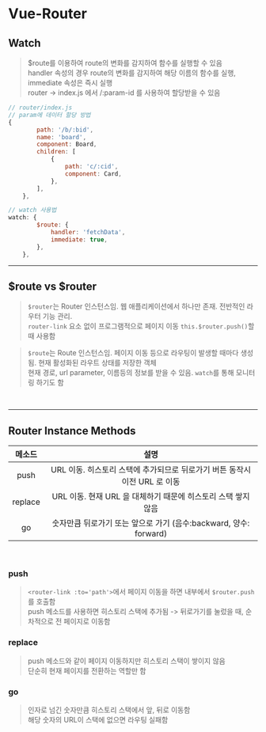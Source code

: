 # Vue-Router
## Watch
> $route를 이용하여 route의 변화를 감지하여 함수를 실행할 수 있음  
> handler 속성의 경우 route의 변화를 감지하여 해당 이름의 함수를 실행, immediate 속성은 즉시 실행  
> router -> index.js 에서 /:param-id 를 사용하여 할당받을 수 있음
```javascript
// router/index.js
// param에 데이터 할당 방법
{
		path: '/b/:bid',
		name: 'board',
		component: Board,
		children: [
			{
				path: 'c/:cid',
				component: Card,
			},
		],
	},
```
```javascript
// watch 사용법
watch: {
		$route: {
			handler: 'fetchData',
			immediate: true,
		},
	},
```

***
## $route vs $router
> `$router`는 Router 인스턴스임. 웹 애플리케이션에서 하나만 존재. 전반적인 라우터 기능 관리.  
> `router-link` 요소 없이 프로그램적으로 페이지 이동 `this.$router.push()`할 때 사용함  


> `$route`는 Route 인스턴스임. 페이지 이동 등으로 라우팅이 발생할 때마다 생성됨. 현재 활성화된 라우트 상태를 저장한 객체  
> 현재 경로, url parameter, 이름등의 정보를 받을 수 있음. `watch`를 통해 모니터링 하기도 함   

<br>

***

## Router Instance Methods

|메소드|설명|
|:---:|:---:|
|push|URL 이동. 히스토리 스택에 추가되므로 뒤로가기 버튼 동작시 이전 URL 로 이동|
|replace|	URL 이동. 현재 URL 을 대체하기 때문에 히스토리 스택 쌓지 않음|
|go|	숫자만큼 뒤로가기 또는 앞으로 가기 (음수:backward, 양수: forward)|  

<br>

### push
> `<router-link :to='path'>`에서 페이지 이동을 하면 내부에서 `$router.push` 를 호출함  
> push 메소드를 사용하면 히스토리 스택에 추가됨 -> 뒤로가기를 눌렀을 때, 순차적으로 전 페이지로 이동함

### replace
> push 메소드와 같이 페이지 이동하지만 히스토리 스택이 쌓이지 않음  
> 단순히 현재 페이지를 전환하는 역할만 함 
### go
> 인자로 넘긴 숫자만큼 히스토리 스택에서 앞, 뒤로 이동함  
>해당 숫자의 URL이 스택에 없으면 라우팅 실패함
